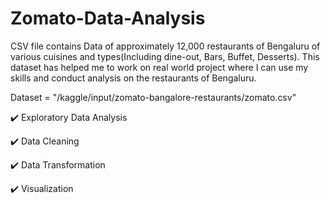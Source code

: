 # Zomato-Data-Analysis
CSV file contains Data of approximately 12,000 restaurants of Bengaluru of various cuisines and types(Including dine-out, Bars, Buffet, Desserts). This dataset has helped me to work on real world project where I can use my skills and conduct analysis on the restaurants of Bengaluru.

Dataset = "/kaggle/input/zomato-bangalore-restaurants/zomato.csv"

✔️ Exploratory Data Analysis

✔️ Data Cleaning 

✔️ Data Transformation

✔️ Visualization
